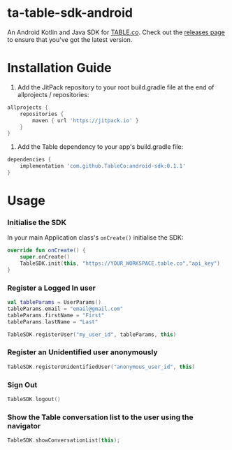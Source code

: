 # ta-table-sdk-android
An Android Kotlin and Java SDK for [TABLE.co](https://table.co). Check out the [releases page](https://github.com/TableCo/android-sdk/releases) to ensure that you've got the latest version. 

# Installation Guide

1. Add the JitPack repository to your root build.gradle file at the end of allprojects / repositories:

```groovy
allprojects {
	repositories {	
		maven { url 'https://jitpack.io' }
	}
}
```

1. Add the Table dependency to your app's build.gradle file:

```groovy
dependencies {
    implementation 'com.github.TableCo:android-sdk:0.1.1'
}
```

# Usage

### Initialise the SDK

In your main Application class's `onCreate()` initialise the SDK:

```kotlin
override fun onCreate() {
    super.onCreate()
    TableSDK.init(this, "https://YOUR_WORKSPACE.table.co","api_key")
}
```

### Register a Logged In user
```kotlin
val tableParams = UserParams()
tableParams.email = "email@gmail.com"
tableParams.firstName = "First"
tableParams.lastName = "Last"

TableSDK.registerUser("my_user_id", tableParams, this)
```

### Register an Unidentified user anonymously
```kotlin
TableSDK.registerUnidentifiedUser("anonymous_user_id", this)
```

### Sign Out
```kotlin
TableSDK.logout()
```

### Show the Table conversation list to the user using the navigator
```kotlin
TableSDK.showConversationList(this);
```
